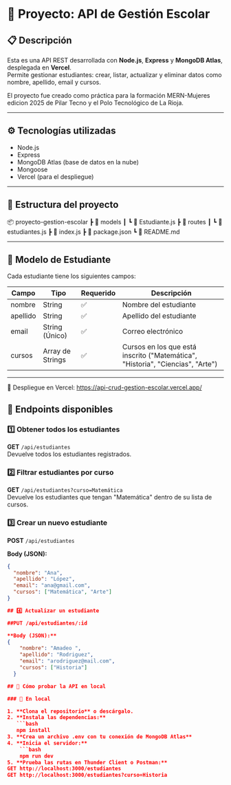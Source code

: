 # 🏫 Proyecto: API de Gestión Escolar

## 📋 Descripción
Esta es una API REST desarrollada con **Node.js**, **Express** y **MongoDB Atlas**, desplegada en **Vercel**.  
Permite gestionar estudiantes: crear, listar, actualizar y eliminar datos como nombre, apellido, email y cursos.

El proyecto fue creado como práctica para la formación MERN-Mujeres edicion 2025 de Pilar Tecno y el Polo Tecnológico de La Rioja. 

---

## ⚙️ Tecnologías utilizadas
- Node.js  
- Express  
- MongoDB Atlas (base de datos en la nube)  
- Mongoose  
- Vercel (para el despliegue)

---

## 🧩 Estructura del proyecto
📦 proyecto-gestion-escolar
 ┣ 📂 models
 ┃ ┗ 📜 Estudiante.js
 ┣ 📂 routes
 ┃ ┗ 📜 estudiantes.js
 ┣ 📜 index.js
 ┣ 📜 package.json
 ┗ 📜 README.md

---

## 🧠 Modelo de Estudiante
Cada estudiante tiene los siguientes campos:

| Campo     | Tipo            | Requerido  | Descripción |
|-----------|-----------------|------------|--------------|
| nombre    | String          | ✅ | Nombre del estudiante |
| apellido  | String          | ✅ | Apellido del estudiante |
| email     | String (Único)  | ✅ | Correo electrónico |
| cursos    | Array de Strings| ✅ | Cursos en los que está inscrito ("Matemática", "Historia", "Ciencias", "Arte") |

---

🔹 Despliegue en Vercel: 
https://api-crud-gestion-escolar.vercel.app/ 

## 🚀 Endpoints disponibles


### 1️⃣ Obtener todos los estudiantes  
**GET** `/api/estudiantes`  
Devuelve todos los estudiantes registrados.

### 2️⃣ Filtrar estudiantes por curso  
**GET** `/api/estudiantes?curso=Matemática`  
Devuelve los estudiantes que tengan "Matemática" dentro de su lista de cursos.

### 3️⃣ Crear un nuevo estudiante  
**POST** `/api/estudiantes`  

**Body (JSON):**
```json
{
  "nombre": "Ana",
  "apellido": "López",
  "email": "ana@gmail.com",
  "cursos": ["Matemática", "Arte"]
}

## 4️⃣ Actualizar un estudiante

##PUT /api/estudiantes/:id

**Body (JSON):**
{
    "nombre": "Amadeo ",
    "apellido": "Rodriguez",
    "email": "arodriguez@mail.com",
    "cursos": ["Historia"]
  }

## 🧪 Cómo probar la API en local

### 🔹 En local

1. **Clona el repositorio** o descárgalo.  
2. **Instala las dependencias:**
   ```bash
   npm install
3. **Crea un archivo .env con tu conexión de MongoDB Atlas**
4. **Inicia el servidor:**
    ```bash
    npm run dev
5. **Prueba las rutas en Thunder Client o Postman:**
GET http://localhost:3000/estudiantes
GET http://localhost:3000/estudiantes?curso=Historia





